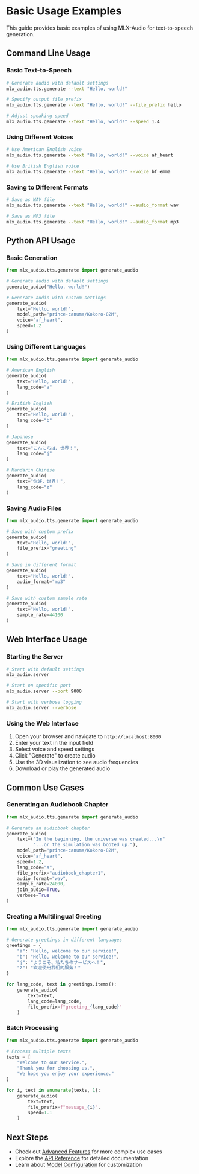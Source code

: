 # Basic Usage Examples

This guide provides basic examples of using MLX-Audio for text-to-speech generation.

## Command Line Usage

### Basic Text-to-Speech

```bash
# Generate audio with default settings
mlx_audio.tts.generate --text "Hello, world!"

# Specify output file prefix
mlx_audio.tts.generate --text "Hello, world!" --file_prefix hello

# Adjust speaking speed
mlx_audio.tts.generate --text "Hello, world!" --speed 1.4
```

### Using Different Voices

```bash
# Use American English voice
mlx_audio.tts.generate --text "Hello, world!" --voice af_heart

# Use British English voice
mlx_audio.tts.generate --text "Hello, world!" --voice bf_emma
```

### Saving to Different Formats

```bash
# Save as WAV file
mlx_audio.tts.generate --text "Hello, world!" --audio_format wav

# Save as MP3 file
mlx_audio.tts.generate --text "Hello, world!" --audio_format mp3
```

## Python API Usage

### Basic Generation

```python
from mlx_audio.tts.generate import generate_audio

# Generate audio with default settings
generate_audio("Hello, world!")

# Generate audio with custom settings
generate_audio(
    text="Hello, world!",
    model_path="prince-canuma/Kokoro-82M",
    voice="af_heart",
    speed=1.2
)
```

### Using Different Languages

```python
from mlx_audio.tts.generate import generate_audio

# American English
generate_audio(
    text="Hello, world!",
    lang_code="a"
)

# British English
generate_audio(
    text="Hello, world!",
    lang_code="b"
)

# Japanese
generate_audio(
    text="こんにちは、世界！",
    lang_code="j"
)

# Mandarin Chinese
generate_audio(
    text="你好，世界！",
    lang_code="z"
)
```

### Saving Audio Files

```python
from mlx_audio.tts.generate import generate_audio

# Save with custom prefix
generate_audio(
    text="Hello, world!",
    file_prefix="greeting"
)

# Save in different format
generate_audio(
    text="Hello, world!",
    audio_format="mp3"
)

# Save with custom sample rate
generate_audio(
    text="Hello, world!",
    sample_rate=44100
)
```

## Web Interface Usage

### Starting the Server

```bash
# Start with default settings
mlx_audio.server

# Start on specific port
mlx_audio.server --port 9000

# Start with verbose logging
mlx_audio.server --verbose
```

### Using the Web Interface

1. Open your browser and navigate to `http://localhost:8000`
2. Enter your text in the input field
3. Select voice and speed settings
4. Click "Generate" to create audio
5. Use the 3D visualization to see audio frequencies
6. Download or play the generated audio

## Common Use Cases

### Generating an Audiobook Chapter

```python
from mlx_audio.tts.generate import generate_audio

# Generate an audiobook chapter
generate_audio(
    text=("In the beginning, the universe was created...\n"
          "...or the simulation was booted up."),
    model_path="prince-canuma/Kokoro-82M",
    voice="af_heart",
    speed=1.2,
    lang_code="a",
    file_prefix="audiobook_chapter1",
    audio_format="wav",
    sample_rate=24000,
    join_audio=True,
    verbose=True
)
```

### Creating a Multilingual Greeting

```python
from mlx_audio.tts.generate import generate_audio

# Generate greetings in different languages
greetings = {
    "a": "Hello, welcome to our service!",
    "b": "Hello, welcome to our service!",
    "j": "ようこそ、私たちのサービスへ！",
    "z": "欢迎使用我们的服务！"
}

for lang_code, text in greetings.items():
    generate_audio(
        text=text,
        lang_code=lang_code,
        file_prefix=f"greeting_{lang_code}"
    )
```

### Batch Processing

```python
from mlx_audio.tts.generate import generate_audio

# Process multiple texts
texts = [
    "Welcome to our service.",
    "Thank you for choosing us.",
    "We hope you enjoy your experience."
]

for i, text in enumerate(texts, 1):
    generate_audio(
        text=text,
        file_prefix=f"message_{i}",
        speed=1.1
    )
```

## Next Steps

- Check out [Advanced Features](advanced-features.md) for more complex use cases
- Explore the [API Reference](../api/tts.md) for detailed documentation
- Learn about [Model Configuration](../api/models.md) for customization 